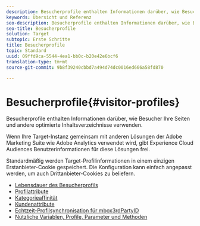 ```yaml
---
description: Besucherprofile enthalten Informationen darüber, wie Besucher Ihre Seiten und andere optimierte Inhaltsverzeichnisse verwenden.
keywords: Übersicht und Referenz
seo-description: Besucherprofile enthalten Informationen darüber, wie Besucher Ihre Seiten und andere optimierte Inhaltsverzeichnisse verwenden.
seo-title: Besucherprofile
solution: Target
subtopic: Erste Schritte
title: Besucherprofile
topic: Standard
uuid: 09ffd9ca-5544-4ea1-bb0c-b20e42e6bcf6
translation-type: tm+mt
source-git-commit: 9b8f39240cbbd7a494d74dc0016ed666a58fd870

---
```



# Besucherprofile{#visitor-profiles}

Besucherprofile enthalten Informationen darüber, wie Besucher Ihre Seiten und andere optimierte Inhaltsverzeichnisse verwenden.

Wenn Ihre Target-Instanz gemeinsam mit anderen Lösungen der Adobe Marketing Suite wie Adobe Analytics verwendet wird, gibt Experience Cloud Audiences Benutzerinformationen für diese Lösungen frei.

Standardmäßig werden Target-Profilinformationen in einem einzigen Erstanbieter-Cookie gespeichert. Die Konfiguration kann einfach angepasst werden, um auch Drittanbieter-Cookies zu beliefern.

- [Lebensdauer des Besucherprofils](visitor-profile-lifetime.md)
- [Profilattribute](profile-parameters.md)
- [Kategorieaffinität](category-affinity.md)
- [Kundenattribute](working-with-customer-attributes.md)
- [Echtzeit-Profilsynchronisation für mbox3rdPartyID](3rd-party-id.md)
- [Nützliche Variablen, Profile, Parameter und Methoden](variables-profiles-parameters-methods.md)
